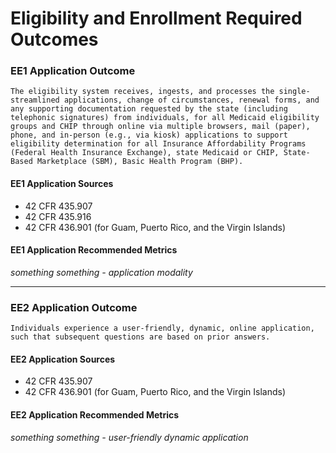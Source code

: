 # Eligibility and Enrollment Required Outcomes

### EE1 Application Outcome

`The eligibility system receives, ingests, and processes the single-streamlined applications, change of circumstances, renewal forms, and any supporting documentation requested by the state (including telephonic signatures) from individuals, for all Medicaid eligibility groups and CHIP through online via multiple browsers, mail (paper), phone, and in-person (e.g., via kiosk) applications to support eligibility determination for all Insurance Affordability Programs (Federal Health Insurance Exchange), state Medicaid or CHIP, State-Based Marketplace (SBM), Basic Health Program (BHP).`
#### EE1 Application Sources
- 42 CFR 435.907
- 42 CFR 435.916
- 42 CFR 436.901 (for Guam, Puerto Rico, and the Virgin Islands)

#### EE1 Application Recommended Metrics
*something something - application modality*

---

### EE2 Application Outcome
`Individuals experience a user-friendly, dynamic, online application, such that subsequent questions are based on prior answers.`

#### EE2 Application Sources
- 42 CFR 435.907
- 42 CFR 436.901 (for Guam, Puerto Rico, and the Virgin Islands)

#### EE2 Application Recommended Metrics
*something something - user-friendly dynamic application*
